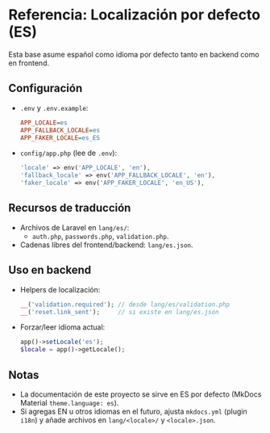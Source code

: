 # Referencia: Localización por defecto (ES)

Esta base asume español como idioma por defecto tanto en backend como en frontend.

## Configuración

- `.env` y `.env.example`:

    ```ini
    APP_LOCALE=es
    APP_FALLBACK_LOCALE=es
    APP_FAKER_LOCALE=es_ES
    ```

- `config/app.php` (lee de `.env`):

    ```php
    'locale' => env('APP_LOCALE', 'en'),
    'fallback_locale' => env('APP_FALLBACK_LOCALE', 'en'),
    'faker_locale' => env('APP_FAKER_LOCALE', 'en_US'),
    ```

## Recursos de traducción

- Archivos de Laravel en `lang/es/`:
    - `auth.php`, `passwords.php`, `validation.php`.
- Cadenas libres del frontend/backend: `lang/es.json`.

## Uso en backend

- Helpers de localización:

    ```php
    __('validation.required'); // desde lang/es/validation.php
    __('reset.link_sent');     // si existe en lang/es.json
    ```

- Forzar/leer idioma actual:

    ```php
    app()->setLocale('es');
    $locale = app()->getLocale();
    ```

## Notas

- La documentación de este proyecto se sirve en ES por defecto (MkDocs Material `theme.language: es`).
- Si agregas EN u otros idiomas en el futuro, ajusta `mkdocs.yml` (plugin `i18n`) y añade archivos en `lang/<locale>/` y `<locale>.json`.
